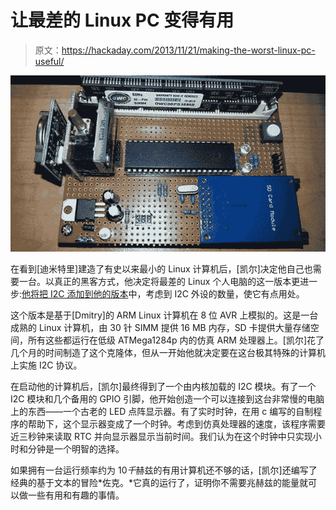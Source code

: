 # 让最差的 Linux PC 变得有用

> 原文：<https://hackaday.com/2013/11/21/making-the-worst-linux-pc-useful/>

![AVR](img/7ece17db10ab25cdfc68e2bdad6d1e55.png)

在看到[迪米特里]建造了有史以来最小的 Linux 计算机后，[凯尔]决定他自己也需要一台。以真正的黑客方式，他决定将最差的 Linux 个人电脑的这一版本更进一步:[他将把 I2C 添加到他的版本](http://www.wengenroth.co/projects/adding-i2c-to-the-avr-arm-emulator/)中，考虑到 I2C 外设的数量，使它有点用处。

这个版本是基于[Dmitry]的 ARM Linux 计算机在 8 位 AVR 上模拟的。这是一台成熟的 Linux 计算机，由 30 针 SIMM 提供 16 MB 内存，SD 卡提供大量存储空间，所有这些都运行在低级 ATMega1284p 内的仿真 ARM 处理器上。[凯尔]花了几个月的时间制造了这个克隆体，但从一开始他就决定要在这台极其特殊的计算机上实施 I2C 协议。

在启动他的计算机后，[凯尔]最终得到了一个由内核加载的 I2C 模块。有了一个 I2C 模块和几个备用的 GPIO 引脚，他开始创造一个可以连接到这台非常慢的电脑上的东西——一个古老的 LED 点阵显示器。有了实时时钟，在用 c 编写的自制程序的帮助下，这个显示器变成了一个时钟。考虑到仿真处理器的速度，该程序需要近三秒钟来读取 RTC 并向显示器显示当前时间。我们认为在这个时钟中只实现小时和分钟是一个明智的选择。

如果拥有一台运行频率约为 10*千*赫兹的有用计算机还不够的话，[凯尔]还编写了经典的基于文本的冒险*佐克。*它真的运行了，证明你不需要兆赫兹的能量就可以做一些有用和有趣的事情。